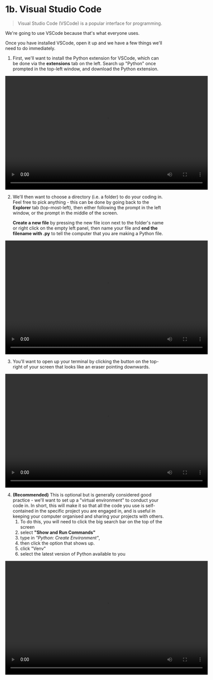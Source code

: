 # 1b. Visual Studio Code

> Visual Studio Code (VSCode) is a popular interface for programming. 

We're going to use VSCode because that's what everyone uses.

Once you have installed VSCode, open it up and we have a few things we'll need to do immediately.

1. First, we'll want to install the Python extension for VSCode, which can be done via the **extensions** tab on the left. Search up "Python" once prompted in the top-left window, and download the Python extension.

<video width="640" height="360" controls>
  <source src="videos/video1-python.mov" type="video/mov">
  Your browser does not support the video tag.
</video>

2. We'll then want to choose a directory (i.e. a folder) to do your coding in. Feel free to pick anything - this can be done by going back to the **Explorer** tab (top-most-left), then either following the prompt in the left window, or the prompt in the middle of the screen.

    **Create a new file** by pressing the new file icon next to the folder's name or right click on the empty left panel, then name your file and **end the filename with .py** to tell the computer that you are making a Python file.

<video width="640" height="360" controls>
  <source src="videos/video2-newfile.mov" type="video/mov">
  Your browser does not support the video tag.
</video>

3. You'll want to open up your terminal by clicking the button on the top-right of your screen that looks like an eraser pointing downwards. 

<video width="640" height="360" controls>
  <source src="videos/video3-helloworld.mov" type="video/mov">
  Your browser does not support the video tag.
</video>

4. **(Recommended)** This is optional but is generally considered good practice - we'll want to set up a "virtual environment" to conduct your code in. In short, this will make it so that all the code you use is self-contained in the specific project you are engaged in, and is useful in keeping your computer organised and sharing your projects with others.
    1. To do this, you will need to click the big search bar on the top of the screen
    2. select **"Show and Run Commands"**
    3. type in *"Python: Create Environment"*, 
    4. then click the option that shows up. 
    5. click "Venv" 
    6. select the latest version of Python available to you

<video width="640" height="360" controls>
  <source src="videos/video4-venv.mov" type="video/mov">
  Your browser does not support the video tag.
</video>

